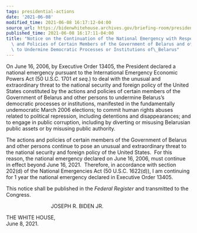 ```yaml
---
tags: presidential-actions
date: '2021-06-08'
modified_time: 2021-06-08 16:17:12-04:00
source_url: https://bidenwhitehouse.archives.gov/briefing-room/presidential-actions/2021/06/08/notice-on-the-continuation-of-the-national-emergency-with-respect-to-the-actions-and-policies-of-certain-members-of-the-government-of-belarus-and-other-persons-to-undermine-democratic-processes-or-ins/
published_time: 2021-06-08 16:17:11-04:00
title: "Notice on the Continuation of the National Emergency with Respect to the Actions\
  \ and Policies of Certain Members of the Government of Belarus and other Persons\
  \ to Undermine Democratic Processes or Institutions of\_Belarus"
---
```

 
On June 16, 2006, by Executive Order 13405, the President declared a
national emergency pursuant to the International Emergency Economic
Powers Act (50 U.S.C. 1701 *et seq*.) to deal with the unusual and
extraordinary threat to the national security and foreign policy of the
United States constituted by the actions and policies of certain members
of the Government of Belarus and other persons to undermine Belarus’s
democratic processes or institutions, manifested in the fundamentally
undemocratic March 2006 elections; to commit human rights abuses related
to political repression, including detentions and disappearances; and to
engage in public corruption, including by diverting or misusing
Belarusian public assets or by misusing public authority.

The actions and policies of certain members of the Government of Belarus
and other persons continue to pose an unusual and extraordinary threat
to the national security and foreign policy of the United States.  For
this reason, the national emergency declared on June 16, 2006, must
continue in effect beyond June 16, 2021.  Therefore, in accordance with
section 202(d) of the National Emergencies Act (50 U.S.C. 1622(d)), I am
continuing for 1 year the national emergency declared in Executive Order
13405.

This notice shall be published in the *Federal Register* and transmitted
to the Congress.

                               JOSEPH R. BIDEN JR.

THE WHITE HOUSE,  
June 8, 2021.
